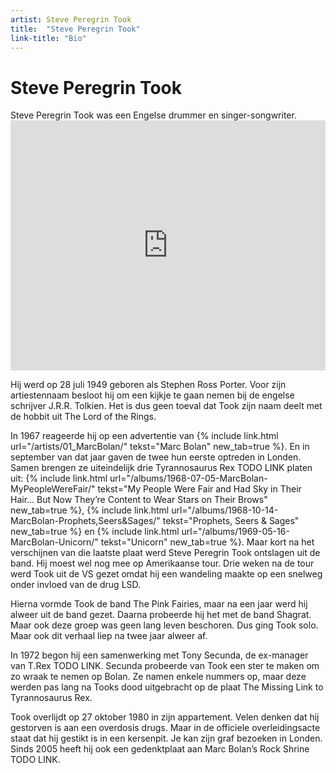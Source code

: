 ```yaml
---
artist: Steve Peregrin Took
title:  "Steve Peregrin Took"
link-title: "Bio"
---
```


# Steve Peregrin Took

<div class="lead">Steve Peregrin Took was een Engelse drummer en singer-songwriter.</div>
<div class="witregel"> </div>

<iframe width="100%" height="400" src="https://www.youtube.com/embed/QjiwEXNrxtg" frameborder="0" allowfullscreen></iframe>Hij werd op 28 juli 1949 geboren als Stephen Ross Porter. Voor zijn artiestennaam besloot hij om een kijkje te gaan nemen bij de engelse schrijver J.R.R. Tolkien. Het is dus geen toeval dat Took zijn naam deelt met de hobbit uit <span class="extra_uitleg">The Lord of the Rings</span>. In 1967 reageerde hij op een advertentie van {% include link.html url="/artists/01_MarcBolan/" tekst="Marc Bolan" new_tab=true %}. En in september van dat jaar gaven de twee hun eerste optreden in Londen. Samen brengen ze uiteindelijk drie Tyrannosaurus Rex TODO LINK platen uit: {% include link.html url="/albums/1968-07-05-MarcBolan-MyPeopleWereFair/" tekst="My People Were Fair and Had Sky in Their Hair… But Now They’re Content to Wear Stars on Their Brows" new_tab=true %}, {% include link.html url="/albums/1968-10-14-MarcBolan-Prophets,Seers&Sages/" tekst="Prophets, Seers & Sages" new_tab=true %} en {% include link.html url="/albums/1969-05-16-MarcBolan-Unicorn/" tekst="Unicorn" new_tab=true %}. Maar kort na het verschijnen van die laatste plaat werd Steve Peregrin Took ontslagen uit de band. Hij moest wel nog mee op Amerikaanse tour. Drie weken na de tour werd Took uit de VS gezet omdat hij een wandeling maakte op een snelweg onder invloed van de drug LSD.Hierna vormde Took de band <span class="engels">The Pink Fairies</span>, maar na een jaar werd hij alweer uit de band gezet. Daarna probeerde hij het met de band <span class="engels">Shagrat</span>. Maar ook deze groep was geen lang leven beschoren. Dus ging Took solo. Maar ook dit verhaal liep na twee jaar alweer af. In 1972 begon hij een samenwerking met Tony Secunda, de ex-manager van T.Rex TODO LINK. Secunda probeerde van Took een ster te maken om zo wraak te nemen op Bolan. Ze namen enkele nummers op, maar deze werden pas lang na Tooks dood uitgebracht op de plaat The <span class="engels">Missing Link to Tyrannosaurus Rex</span>. Took overlijdt op 27 oktober 1980 in zijn appartement. Velen denken dat hij gestorven is aan een overdosis drugs. Maar in de officiele overleidingsacte staat dat hij gestikt is in een kersenpit. Je kan zijn graf bezoeken in Londen. Sinds 2005 heeft hij ook een gedenktplaat aan Marc Bolan’s Rock Shrine TODO LINK.
